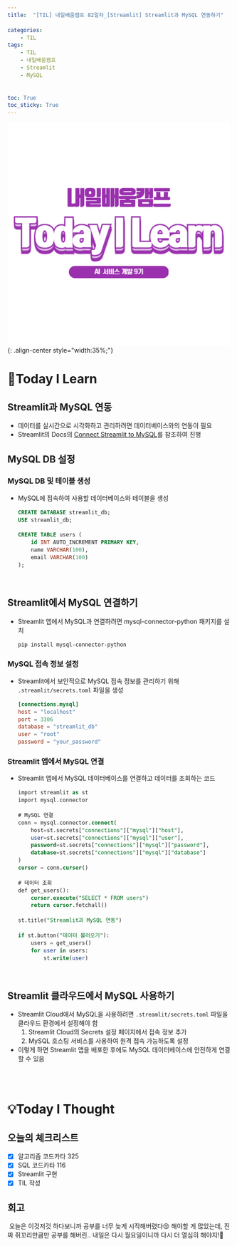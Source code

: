 ```yaml
---
title:  "[TIL] 내일배움캠프 82일차_[Streamlit] Streamlit과 MySQL 연동하기" 

categories: 
    - TIL
tags: 
    - TIL
    - 내일배움캠프
    - Streamlit
    - MySQL


toc: True
toc_sticky: True
---
```


![TIL](/assets/images/TIL2.png){: .align-center style="width:35%;"}

# 👀Today I Learn
## Streamlit과 MySQL 연동
- 데이터를 실시간으로 시각화하고 관리하려면 데이터베이스와의 연동이 필요
- Streamlit의 Docs의 [Connect Streamlit to MySQL](https://docs.streamlit.io/develop/tutorials/databases/mysql)를 참조하여 진행

## MySQL DB 설정
### MySQL DB 및 테이블 생성
- MySQL에 접속하여 사용할 데이터베이스와 테이블을 생성

    ```sql
    CREATE DATABASE streamlit_db;
    USE streamlit_db;

    CREATE TABLE users (
        id INT AUTO_INCREMENT PRIMARY KEY,
        name VARCHAR(100),
        email VARCHAR(100)
    );
    ```

<br>

## Streamlit에서 MySQL 연결하기
- Streamlit 앱에서 MySQL과 연결하려면 mysql-connector-python 패키지를 설치

    ```bash
    pip install mysql-connector-python
    ```

### MySQL 접속 정보 설정
- Streamlit에서 보안적으로 MySQL 접속 정보를 관리하기 위해 `.streamlit/secrets.toml` 파일을 생성

    ```toml
    [connections.mysql]
    host = "localhost"
    port = 3306
    database = "streamlit_db"
    user = "root"
    password = "your_password"
    ```


### Streamlit 앱에서 MySQL 연결
- Streamlit 앱에서 MySQL 데이터베이스를 연결하고 데이터를 조회하는 코드

    ```sql
    import streamlit as st
    import mysql.connector

    # MySQL 연결
    conn = mysql.connector.connect(
        host=st.secrets["connections"]["mysql"]["host"],
        user=st.secrets["connections"]["mysql"]["user"],
        password=st.secrets["connections"]["mysql"]["password"],
        database=st.secrets["connections"]["mysql"]["database"]
    )
    cursor = conn.cursor()

    # 데이터 조회
    def get_users():
        cursor.execute("SELECT * FROM users")
        return cursor.fetchall()

    st.title("Streamlit과 MySQL 연동")

    if st.button("데이터 불러오기"):
        users = get_users()
        for user in users:
            st.write(user)
    ```

<br>

## Streamlit 클라우드에서 MySQL 사용하기

- Streamlit Cloud에서 MySQL을 사용하려면 `.streamlit/secrets.toml` 파일을 클라우드 환경에서 설정해야 함
    1. Streamlit Cloud의 Secrets 설정 페이지에서 접속 정보 추가
    2. MySQL 호스팅 서비스를 사용하여 원격 접속 가능하도록 설정
- 이렇게 하면 Streamlit 앱을 배포한 후에도 MySQL 데이터베이스에 안전하게 연결할 수 있음

<br>
<br>

# 💡Today I Thought

## 오늘의 체크리스트
- [x] 알고리즘 코드카타 325
- [x] SQL 코드카타 116
- [x] Streamlit 구현
- [x] TIL 작성

## 회고
&nbsp;오늘은 이것저것 하다보니까 공부를 너무 늦게 시작해버렸다😢 해야할 게 많았는데, 진짜 쥐꼬리만큼만 공부를 해버린.. 내일은 다시 월요일이니까 다시 더 열심히 해야지!🫠